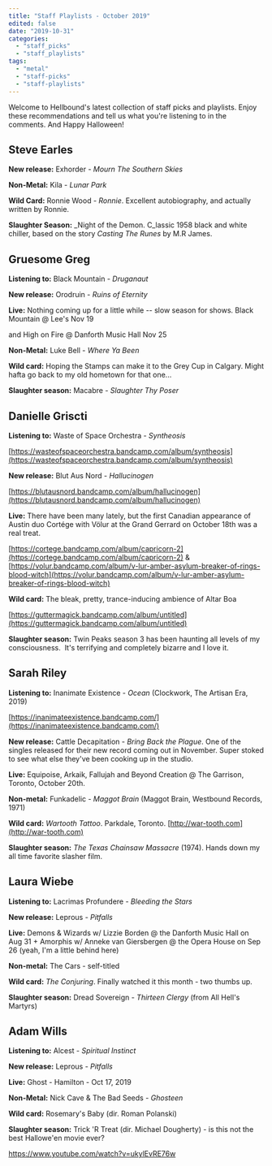 ```yaml
---
title: "Staff Playlists - October 2019"
edited: false
date: "2019-10-31"
categories:
  - "staff_picks"
  - "staff_playlists"
tags:
  - "metal"
  - "staff-picks"
  - "staff-playlists"
---
```


Welcome to Hellbound's latest collection of staff picks and playlists. Enjoy these recommendations and tell us what you're listening to in the comments. And Happy Halloween!

## Steve Earles

**New release:** Exhorder - _Mourn The Southern Skies_

**Non-Metal:** Kila - _Lunar Park_ 

**Wild Card:** Ronnie Wood - _Ronnie_. Excellent autobiography, and
actually written by Ronnie.

**Slaughter Season:** _Night of the Demon. C_lassic 1958 black and white
chiller, based on the story _Casting The Runes_ by M.R James.

## Gruesome Greg

**Listening to:** Black Mountain - _Druganaut_

**New release:** Orodruin - _Ruins of Eternity_

**Live:** Nothing coming up for a little while -- slow season for shows. Black Mountain @ Lee's Nov 19 

and High on Fire @ Danforth Music Hall Nov 25

**Non-Metal:** Luke Bell - _Where Ya Been_

**Wild card:** Hoping the Stamps can make it to the Grey Cup in Calgary. Might hafta go back to my old hometown for that one...

**Slaughter season:** Macabre - _Slaughter Thy Poser_

## Danielle Griscti

**Listening to:** Waste of Space Orchestra - _Syntheosis_

[https://wasteofspaceorchestra.bandcamp.com/album/syntheosis](https://wasteofspaceorchestra.bandcamp.com/album/syntheosis)

**New release:** Blut Aus Nord - _Hallucinogen_

[https://blutausnord.bandcamp.com/album/hallucinogen](https://blutausnord.bandcamp.com/album/hallucinogen)

**Live:** There have been many lately, but the first Canadian appearance of Austin duo Cortége with Völur at the Grand Gerrard on October 18th was a real treat.

[https://cortege.bandcamp.com/album/capricorn-2](https://cortege.bandcamp.com/album/capricorn-2) & [https://volur.bandcamp.com/album/v-lur-amber-asylum-breaker-of-rings-blood-witch](https://volur.bandcamp.com/album/v-lur-amber-asylum-breaker-of-rings-blood-witch)

**Wild card:** The bleak, pretty, trance-inducing ambience of Altar Boa

[https://guttermagick.bandcamp.com/album/untitled](https://guttermagick.bandcamp.com/album/untitled)

**Slaughter season:** Twin Peaks season 3 has been haunting all levels of my consciousness.  It's terrifying and completely bizarre and I love it.

## Sarah Riley 

**Listening to:** Inanimate Existence - _Ocean_ (Clockwork, The Artisan Era, 2019)

[https://inanimateexistence.bandcamp.com/](https://inanimateexistence.bandcamp.com/)

**New release:** Cattle Decapitation - _Bring Back the Plague_. One of the singles released for their new record coming out in November. Super stoked to see what else they've been cooking up in the studio.

**Live:** Equipoise, Arkaik, Fallujah and Beyond Creation @ The Garrison, Toronto, October 20th.

**Non-metal:** Funkadelic - _Maggot Brain_ (Maggot Brain, Westbound Records, 1971)

**Wild card:** _Wartooth Tattoo_. Parkdale, Toronto. [http://war-tooth.com](http://war-tooth.com)

**Slaughter season:** _The Texas Chainsaw Massacre_ (1974). Hands down my all time favorite slasher film.

## Laura Wiebe

**Listening to:** Lacrimas Profundere - _Bleeding the Stars_

**New release:** Leprous - _Pitfalls_

**Live:** Demons & Wizards w/ Lizzie Borden @ the Danforth Music Hall on Aug 31 + Amorphis w/ Anneke van Giersbergen @ the Opera House on Sep 26 (yeah, I'm a little behind here)

**Non-metal:** The Cars - self-titled

**Wild card:** _The Conjuring_. Finally watched it this month - two thumbs up.

**Slaughter season:** Dread Sovereign - _Thirteen Clergy_ (from All Hell's Martyrs)

## Adam Wills

**Listening to:** Alcest - _Spiritual Instinct_

**New release:** Leprous - _Pitfalls_

**Live:** Ghost - Hamilton - Oct 17, 2019

**Non-Metal:** Nick Cave & The Bad Seeds - _Ghosteen_

**Wild card:** Rosemary's Baby (dir. Roman Polanski)

**Slaughter season:** Trick 'R Treat (dir. Michael Dougherty) - is this not the best Hallowe'en movie ever?

https://www.youtube.com/watch?v=ukylEvRE76w
